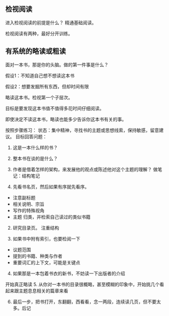 ## 检视阅读


进入检视阅读的前提是什么？
精通基础阅读。

检视阅读有两种，最好分开训练。

## 有系统的略读或粗读
面对一本书，那是你的头脑。做的第一件事是什么？

假设1：不知道自己想不想读这本书

假设2：想要发掘所有东西，但却时间有限

略读这本书。检视第一个子层次。

目标是要发现这本书值不值得多花时间仔细阅读。

即使决定不读这本书，略读也能多少告诉你这本书有关的事。

按照步骤练习：
状态：集中精神，寻找书的主题或思想线索，保持敏感，留意建议。
目标回答问题：
1. 这是一本什么样的书？
2. 整本书在谈的是什么？
3. 作者是借着怎样的架构，来发展他的观点或陈述他对这个主题的理解？
做笔记：结构笔记

1. 先看书名页，然后如果有序就先看序。
* 注意副标题
* 相关说明、宗旨
* 写作的特殊视角
* 主题
归类，并检索自己读过的类似书籍
2. 研究目录页。
注重结构

3. 如果书中附有索引，也要检阅一下
* 议题范围
* 提到的书籍、种类与作者
* 重要词汇的上下文，可能是关键点

4. 如果那是一本包着书衣的新书，不妨读一下出版者的介绍


开始真正略读
5. 从你对一本书的目录很概略，甚至模糊的印象中，开始挑几个看起来跟主题息息相关的篇章来看

6. 最后一步，把书打开，东翻翻，西看看，念一两段，连续读几页，但不要太多。后记
